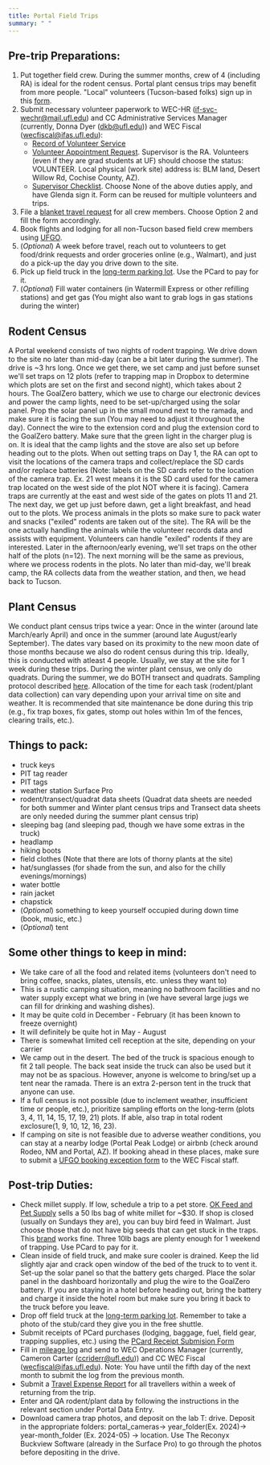 ```yaml
---
title: Portal Field Trips
summary: " "
---
```


## Pre-trip Preparations:  

1. Put together field crew. During the summer months, crew of 4 (including RA) is ideal for the rodent census. Portal plant census trips may benefit from more people. "Local" volunteers (Tucson-based folks) sign up in this [form](https://forms.gle/6XXCzp5bUzgG6XNA9).
2. Submit necessary volunteer paperwork to WEC-HR (if-svc-wechr@mail.ufl.edu) and CC Administrative Services Manager (currently, Donna Dyer (dkb@ufl.edu)) and WEC Fiscal (wecfiscal@ifas.ufl.edu):
   * [Record of Volunteer Service](https://chp.phhp.ufl.edu/wordpress/files/2019/07/Record-of-Volunteer-Service.pdf)
   * [Volunteer Appointment Request](https://wec.ifas.ufl.edu/media/wecifasufledu/files/personnel/POI-VOLUNTEER-UFID-Request-Form-Fillable.pdf). Supervisor is the RA. Volunteers (even if they are grad students at UF) should choose the status: VOLUNTEER. Local physical (work site) address is: BLM land, Desert Willow Rd, Cochise County, AZ).
   * [Supervisor Checklist](https://webfiles.ehs.ufl.edu/jobduty.pdf). Choose None of the above duties apply, and have Glenda sign it. Form can be reused for multiple volunteers and trips.
4. File a [blanket travel request](https://wec.ifas.ufl.edu/resources/ufgo-travel-forms/) for all crew members. Choose Option 2 and fill the form accordingly.
5. Book flights and lodging for all non-Tucson based field crew members using [UFGO](https://www.concursolutions.com/home.asp).
6. (*Optional*) A week before travel, reach out to volunteers to get food/drink requests and order groceries online (e.g., Walmart), and just do a pick-up the day you drive down to the site.
7. Pick up field truck in the [long-term parking lot](https://airportparkingtucson.com/location/lot-2/). Use the PCard to pay for it.
8. (*Optional*) Fill water containers (in Watermill Express or other refilling stations) and get gas (You might also want to grab logs in gas stations during the winter)
   
## Rodent Census 

A Portal weekend consists of two nights of rodent trapping. We drive down to the site no later than mid-day (can be a bit later during the summer). The drive is ~3 hrs long. Once we get there, we set camp and just before sunset we'll set traps on 12 plots (refer to trapping map in Dropbox to determine which plots are set on the first and second night), which takes about 2 hours. The GoalZero battery, which we use to charge our electronic devices and power the camp lights, need to be set-up/charged using the solar panel. Prop the solar panel up in the small mound next to the ramada, and make sure it is facing the sun (You may need to adjust it throughout the day). Connect the wire to the extension cord and plug the extension cord to the GoalZero battery. Make sure that the green light in the charger plug is on. It is ideal that the camp lights and the stove are also set up before heading out to the plots. When out setting traps on Day 1, the RA can opt to visit the locations of the camera traps and collect/replace the SD cards and/or replace batteries (Note: labels on the SD cards refer to the location of the camera trap. Ex. 21 west means it is the SD card used for the camera trap located on the west side of the plot NOT where it is facing). Camera traps are currently at the east and west side of the gates on plots 11 and 21. The next day, we get up just before dawn, get a light breakfast, and head out to the plots. We process animals in the plots so make sure to pack water and snacks ("exiled" rodents are taken out of the site). The RA will be the one actually handling the animals while the volunteer records data and assists with equipment. Volunteers can handle "exiled" rodents if they are interested. Later in the afternoon/early evening, we'll set traps on the other half of the plots (n=12). The next morning will be the same as previous, where we process rodents in the plots. No later than mid-day, we'll break camp, the RA collects data from the weather station, and then, we head back to Tucson. 

## Plant Census 

We conduct plant census trips twice a year: Once in the winter (around late March/early April) and once in the summer (around late August/early September). The dates vary based on its proximity to the new moon date of those months because we also do rodent census during this trip. Ideally, this is conducted with atleast 4 people. Usually, we stay at the site for 1 week during these trips. During the winter plant census, we only do quadrats. During the summer, we do BOTH transect and quadrats. Sampling protocol described [here](https://github.com/weecology/PortalData/blob/main/SiteandMethods/Methods.md). Allocation of the time for each task (rodent/plant data collection) can vary depending upon your arrival time on site and weather. It is recommended that site maintenance be done during this trip (e.g., fix trap boxes, fix gates, stomp out holes within 1m of the fences, clearing trails, etc.).  

## Things to pack:

* truck keys
* PIT tag reader
* PIT tags
* weather station Surface Pro
* rodent/transect/quadrat data sheets (Quadrat data sheets are needed for both summer and Winter plant census trips and Transect data sheets are only needed during the summer plant census trip) 
* sleeping bag (and sleeping pad, though we have some extras in the truck)
* headlamp
* hiking boots
* field clothes (Note that there are lots of thorny plants at the site)
* hat/sunglasses (for shade from the sun, and also for the chilly evenings/mornings)
* water bottle
* rain jacket
* chapstick
* (*Optional*) something to keep yourself occupied during down time (book, music, etc.)
* (*Optional*) tent
  
## Some other things to keep in mind:

* We take care of all the food and related items (volunteers don't need to bring coffee, snacks, plates, utensils, etc. unless they want to)
* This is a rustic camping situation, meaning no bathroom facilities and no water supply except what we bring in (we have several large jugs we can fill for drinking and washing dishes).  
* It may be quite cold in December - February (it has been known to freeze overnight)
* It will definitely be quite hot in May - August
* There is somewhat limited cell reception at the site, depending on your carrier
* We camp out in the desert. The bed of the truck is spacious enough to fit 2 tall people. The back seat inside the truck can also be used but it may not be as spacious. However, anyone is welcome to bring/set up a tent  near the ramada. There is an extra 2-person tent in the truck that anyone can use.
* If a full census is not possible (due to inclement weather, insufficient time or people, etc.), prioritize sampling efforts on the long-term (plots 3, 4, 11, 14, 15, 17, 19, 21) plots. If able, also trap in total rodent exclosure(1, 9, 10, 12, 16, 23).
* If camping on site is not feasible due to adverse weather conditions, you can stay at a nearby lodge (Portal Peak Lodge) or airbnb (check around Rodeo, NM and Portal, AZ). If booking ahead in these places, make sure to submit a [UFGO booking exception form](https://cfo.ufl.edu/wp-content/uploads/2023/11/ufgo_bookingtoolexceptionform_final.pdf) to the WEC Fiscal staff.

## Post-trip Duties: 

* Check millet supply. If low, schedule a trip to a pet store. [OK Feed and Pet Supply](https://okfeedaz.com/) sells a 50 lbs bag of white millet for ~$30. If shop is closed (usually on Sundays they are), you can buy bird feed in Walmart. Just choose those that do not have big seeds that can get stuck in the traps. This [brand](https://www.walmart.com/ip/Wild-Harvest-Daily-Blend-Nutrition-Diet-Bird-Food-for-Parakeet-Canary-and-Finch-10-Pounds/345577090?wmlspartner=wlpa&selectedSellerId=0&wl13=1291&gclsrc=aw.ds&adid=22222222277345577090_161193766053_21214199653&wl0=&wl1=g&wl2=c&wl3=697173827980&wl4=pla-2300760861495&wl5=9011703&wl6=&wl7=1013509&wl8=&wl9=pla&wl10=8175035&wl11=local&wl12=345577090&veh=sem_LIA&gad_source=4&gclid=CjwKCAjwr7ayBhAPEiwA6EIGxCRfWDCR3CwgR7udLh3-Nypd_uB5nQVq1waYlxJkbLhA3ko5RnFdvxoCTqUQAvD_BwE) works fine. Three 10lb bags are plenty enough for 1 weekend of trapping. Use PCard to pay for it. 
* Clean inside of field truck, and make sure cooler is drained. Keep the lid slightly ajar and crack open window of the bed of the truck to to vent it. Set-up the solar panel so that the battery gets charged. Place the solar panel in the dashboard horizontally and plug the wire to the GoalZero battery. If you are staying in a hotel before heading out, bring the battery and charge it inside the hotel room but make sure you bring it back to the truck before you leave. 
* Drop off field truck at the [long-term parking lot](https://airportparkingtucson.com/location/lot-2/). Remember to take a photo of the stub/card they give you in the free shuttle. 
* Submit receipts of PCard purchases (lodging, baggage, fuel, field gear, trapping supplies, etc.) using the [PCard Receipt Submision Form](https://wec.ifas.ufl.edu/resources/ufgo-pcard-forms/)
* Fill in [mileage log](https://wec.ifas.ufl.edu/media/wecifasufledu/files/Vehicle-Use-Record-Mileage.pdf) and send to WEC Operations Manager (currently, Cameron Carter (ccriderr@ufl.edu)) and CC WEC Fiscal (wecfiscal@ifas.ufl.edu). Note: You have until the fifth day of the next month to submit the log from the previous month.
* Submit a [Travel Expense Report](https://wec.ifas.ufl.edu/resources/ufgo-travel-forms/) for all travellers within a week of returning from the trip.
* Enter and QA rodent/plant data by following the instructions in the relevant section under Portal Data Entry.
* Download camera trap photos, and deposit on the lab T: drive. Deposit in the appropriate folders: portal_cameras-> year_folder(Ex. 2024)-> year-month_folder (Ex. 2024-05) -> location. Use The Reconyx Buckview Software (already in the Surface Pro) to go through the photos before depositing in the drive.
